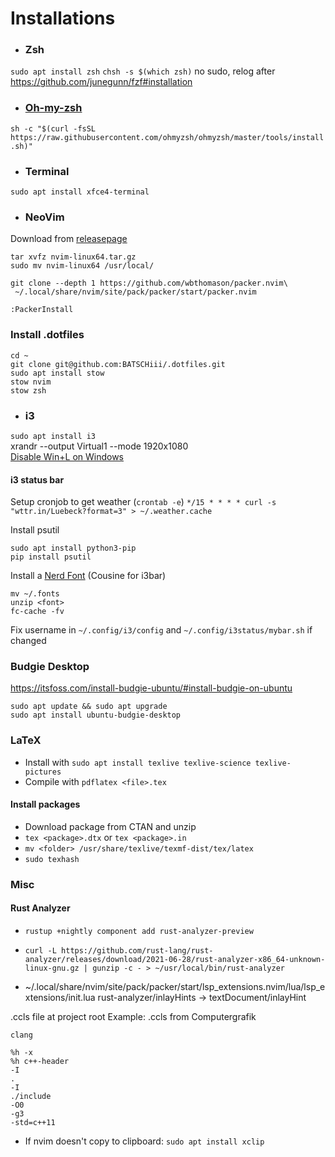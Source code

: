 # Installations

- ### Zsh
`sudo apt install zsh`
`chsh -s $(which zsh)` no sudo, relog after
https://github.com/junegunn/fzf#installation

- ### [Oh-my-zsh](https://github.com/ohmyzsh/ohmyzsh)
`sh -c "$(curl -fsSL https://raw.githubusercontent.com/ohmyzsh/ohmyzsh/master/tools/install.sh)"`

- ### Terminal
`sudo apt install xfce4-terminal`

- ### NeoVim
Download from [releasepage](https://github.com/neovim/neovim/releases/)
```
tar xvfz nvim-linux64.tar.gz
sudo mv nvim-linux64 /usr/local/

git clone --depth 1 https://github.com/wbthomason/packer.nvim\
 ~/.local/share/nvim/site/pack/packer/start/packer.nvim

:PackerInstall
```

### Install .dotfiles
```
cd ~
git clone git@github.com:BATSCHiii/.dotfiles.git
sudo apt install stow
stow nvim
stow zsh
```

- ### i3
`sudo apt install i3` \
xrandr --output Virtual1 --mode 1920x1080 \
[Disable Win+L on Windows](https://superuser.com/questions/1059511/how-to-disable-winl-in-windows-10)


#### i3 status bar
Setup cronjob to get weather (`crontab -e`)
`*/15 * * * * curl -s "wttr.in/Luebeck?format=3" > ~/.weather.cache`

Install psutil
```
sudo apt install python3-pip
pip install psutil
```

Install a [Nerd Font](https://www.nerdfonts.com/font-downloads)
(Cousine for i3bar)
```
mv ~/.fonts
unzip <font>
fc-cache -fv
```

Fix username in `~/.config/i3/config` and `~/.config/i3status/mybar.sh` if changed

### Budgie Desktop
https://itsfoss.com/install-budgie-ubuntu/#install-budgie-on-ubuntu
```
sudo apt update && sudo apt upgrade
sudo apt install ubuntu-budgie-desktop
```

### LaTeX
- Install with
`sudo apt install texlive texlive-science texlive-pictures`
- Compile with 
`pdflatex <file>.tex`

#### Install packages
- Download package from CTAN and unzip
- `tex <package>.dtx` or `tex <package>.in`
- `mv <folder> /usr/share/texlive/texmf-dist/tex/latex`
- `sudo texhash`


### Misc
#### Rust Analyzer
- `rustup +nightly component add rust-analyzer-preview`
- `curl -L https://github.com/rust-lang/rust-analyzer/releases/download/2021-06-28/rust-analyzer-x86_64-unknown-linux-gnu.gz | gunzip -c - > ~/usr/local/bin/rust-analyzer`


- ~/.local/share/nvim/site/pack/packer/start/lsp_extensions.nvim/lua/lsp_extensions/init.lua rust-analyzer/inlayHints -> textDocument/inlayHint

.ccls file at project root
Example: .ccls from Computergrafik
```
clang

%h -x
%h c++-header
-I
.
-I
./include
-O0 
-g3  
-std=c++11
```

- If nvim doesn't copy to clipboard: `sudo apt install xclip`
